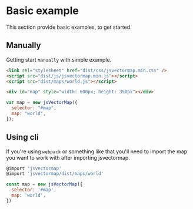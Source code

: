# Basic example
This section provide basic examples, to get started.

## Manually
Getting start `manually` with simple example.

```html
<link rel="stylesheet" href="dist/css/jsvectormap.min.css" />
<script src="dist/js/jsvectormap.min.js"></script>
<script src="dist/maps/world.js"></script>

<div id="map" style="width: 600px; height: 350px"></div>
```

```javascript
var map = new jsVectorMap({
  selector: "#map",
  map: "world",
});
```

## Using cli
If you're using `webpack` or something like that you'll need to import the map you want to work with after importing jsvectormap.

```javascript
@import 'jsvectormap'
@import 'jsvectormap/dist/maps/world'

const map = new jsVectorMap({
  selector: '#map',
  map: 'world',
})
```
